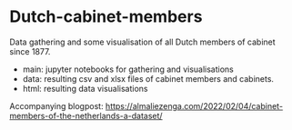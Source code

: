 # Dutch-cabinet-members
Data gathering and some visualisation of all Dutch members of cabinet since 1877. 

- main: jupyter notebooks for gathering and visualisations
- data: resulting csv and xlsx files of cabinet members and cabinets. 
- html: resulting data visualisations

Accompanying blogpost: https://almaliezenga.com/2022/02/04/cabinet-members-of-the-netherlands-a-dataset/
